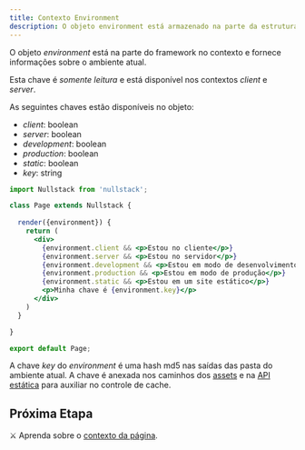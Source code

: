 ```yaml
---
title: Contexto Environment
description: O objeto environment está armazenado na parte da estrutura do seu contexto e fornece informações sobre o ambiente atual
---
```


O objeto *environment* está na parte do framework no contexto e fornece informações sobre o ambiente atual.

Esta chave é *somente leitura* e está disponível nos contextos *client* e *server*.

As seguintes chaves estão disponíveis no objeto:

- *client*: boolean
- *server*: boolean
- *development*: boolean
- *production*: boolean
- *static*: boolean
- *key*: string

```jsx
import Nullstack from 'nullstack';

class Page extends Nullstack {
 
  render({environment}) {
    return (
      <div> 
        {environment.client && <p>Estou no cliente</p>}
        {environment.server && <p>Estou no servidor</p>}
        {environment.development && <p>Estou em modo de desenvolvimento</p>}
        {environment.production && <p>Estou em modo de produção</p>}
        {environment.static && <p>Estou em um site estático</p>}
        <p>Minha chave é {environment.key}</p>
      </div>
    )
  }

}

export default Page;
```

A chave *key* do *environment* é uma hash md5 nas saídas das pasta do ambiente atual. A chave é anexada nos caminhos dos [assets](/pt-br/estilos) e na [API estática](/pt-br/geracao-de-sites-estaticos) para auxiliar no controle de cache.

## Próxima Etapa

⚔ Aprenda sobre o [contexto da página](/pt-br/contexto-page).